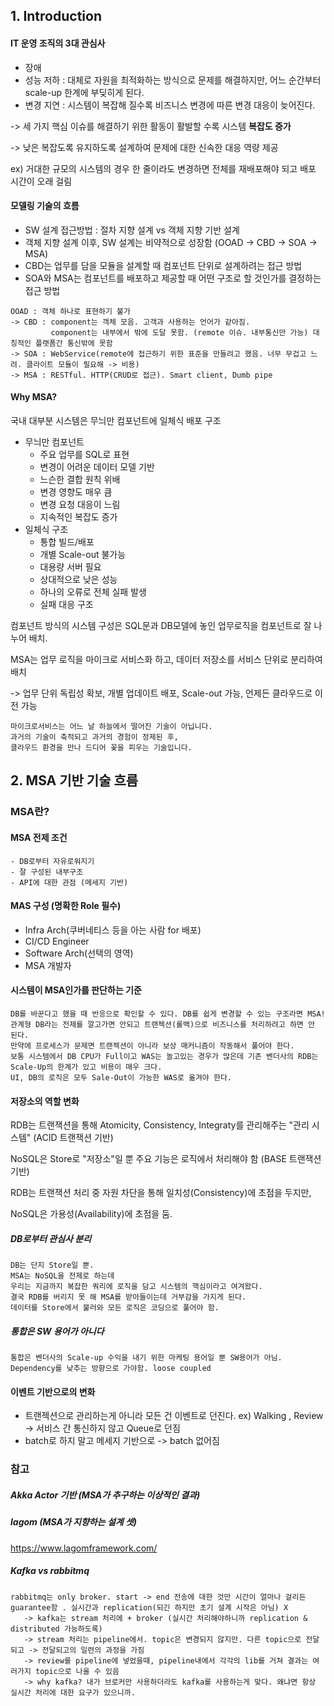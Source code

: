 ## 1. Introduction
#### IT 운영 조직의 3대 관심사 
- 장애
- 성능 저하 : 대체로 자원을 최적화하는 방식으로 문제를 해결하지만, 어느 순간부터 scale-up 한계에 부딪히게 된다.
- 변경 지연 : 시스템이 복잡해 질수록 비즈니스 변경에 따른 변경 대응이 늦어진다. 

-> 세 가지 핵심 이슈를 해결하기 위한 활동이 활발할 수록 시스템 **복잡도 증가**

-> 낮은 복잡도록 유지하도록 설계하여 문제에 대한 신속한 대응 역량 제공

   ex) 거대한 규모의 시스템의 경우 한 줄이라도 변경하면 전체를 재배포해야 되고 배포 시간이 오래 걸림 

#### 모델링 기술의 흐름
- SW 설계 접근방법 : 절차 지향 설계 vs 객체 지향 기반 설계 
- 객체 지향 설계 이후, SW 설계는 비약적으로 성장함 (OOAD -> CBD -> SOA -> MSA)
- CBD는 업무를 담을 모듈을 설계할 때 컴포넌트 단위로 설계하려는 접근 방법
- SOA와 MSA는 컴포넌트를 배포하고 제공할 때 어떤 구조로 할 것인가를 결정하는 접근 방법

```
OOAD : 객체 하나로 표현하기 불가
-> CBD : component는 객체 모음. 고객과 사용하는 언어가 같아짐.
         component는 내부에서 밖에 도달 못함. (remote 이슈. 내부통신만 가능) 대칭적인 플랫폼간 통신밖에 못함
-> SOA : WebService(remote에 접근하기 위한 표준을 만들려고 했음. 너무 무겁고 느려. 클라이트 모듈이 필요해 -> 비용)
-> MSA : RESTful. HTTP(CRUD로 접근). Smart client, Dumb pipe
```

#### Why MSA?
국내 대부분 시스템은 무늬만 컴포넌트에 일체식 배포 구조
- 무늬만 컴포넌트
  - 주요 업무를 SQL로 표현
  - 변경이 어려운 데이터 모델 기반
  - 느슨한 결합 원칙 위배
  - 변경 영향도 매우 큼
  - 변경 요청 대응이 느림
  - 지속적인 복잡도 증가
- 일체식 구조
  - 통합 빌드/배포
  - 개별 Scale-out 불가능
  - 대용량 서버 필요
  - 상대적으로 낮은 성능
  - 하나의 오류로 전체 실패 발생
  - 실패 대응 구조

컴포넌트 방식의 시스템 구성은 SQL문과 DB모델에 놓인 업무로직을 컴포넌트로 잘 나누어 배치.

MSA는 업무 로직을 마이크로 서비스화 하고, 데이터 저장소를 서비스 단위로 분리하여 배치

-> 업무 단위 독립성 확보, 개별 업데이트 배포, Scale-out 가능, 언제든 클라우드로 이전 가능

```text
마이크로서비스는 어느 날 하늘에서 떨어진 기술이 아닙니다.
과거의 기술이 축적되고 과거의 경험이 정제된 후, 
클라우드 환경을 만나 드디어 꽃을 피우는 기술입니다.
```

## 2. MSA 기반 기술 흐름
### MSA란? 
#### MSA 전제 조건
```text
- DB로부터 자유로워지기
- 잘 구성된 내부구조
- API에 대한 관점 (메세지 기반)
```

#### MAS 구성 (명확한 Role 필수)
- Infra Arch(쿠버네티스 등을 아는 사람 for 배포)
- CI/CD Engineer
- Software Arch(선택의 영역)
- MSA 개발자

#### 시스템이 MSA인가를 판단하는 기준
```text
DB를 바꾼다고 했을 때 반응으로 확인할 수 있다. DB를 쉽게 변경할 수 있는 구조라면 MSA!
관계형 DB라는 전제를 깔고가면 안되고 트랜젝션(롤백)으로 비즈니스를 처리하려고 하면 안 된다.
만약에 프로세스가 문제면 트랜젝션이 아니라 보상 매커니즘이 작동해서 풀어야 한다.
보통 시스템에서 DB CPU가 Full이고 WAS는 놀고있는 경우가 많은데 기존 벤더사의 RDB는 Scale-Up의 한계가 있고 비용이 매우 크다.
UI, DB의 로직은 모두 Sale-Out이 가능한 WAS로 옮겨야 한다.
```

#### 저장소의 역할 변화
RDB는 트랜잭션을 통해 Atomicity, Consistency, Integraty를 관리해주는 "관리 시스템" (ACID 트랜잭션 기반)

NoSQL은 Store로 "저장소"일 뿐 주요 기능은 로직에서 처리해야 함 (BASE 트랜잭션 기반)

RDB는 트랜잭션 처리 중 자원 차단을 통해 일치성(Consistency)에 초점을 두지만, 

NoSQL은 가용성(Availability)에 초점을 둠.


##### DB로부터 관심사 분리
```text
DB는 단지 Store일 뿐.
MSA는 NoSQL을 전제로 하는데
우리는 지금까지 복잡한 쿼리에 로직을 담고 시스템의 핵심이라고 여겨왔다.
결국 RDB를 버리지 못 해 MSA를 받아들이는데 거부감을 가지게 된다.
데이터를 Store에서 불러와 모든 로직은 코딩으로 풀어야 함.
```

##### 통합은 SW 용어가 아니다
```text
통합은 벤더사의 Scale-up 수익을 내기 위한 마케팅 용어일 뿐 SW용어가 아님.
Dependency를 낮추는 방향으로 가야함. loose coupled
```

#### 이벤트 기반으로의 변화
- 트랜젝션으로 관리하는게 아니라 모든 건 이벤트로 던진다.
ex) Walking , Review  -> 서비스 간 통신하지 않고 Queue로 던짐
- batch로 하지 말고 메세지 기반으로 -> batch 없어짐

### 참고
##### Akka Actor 기반 (MSA가 추구하는 이상적인 결과)
##### lagom (MSA가 지향하는 설계 셋)
https://www.lagomframework.com/


##### Kafka vs rabbitmq
```
rabbitmq는 only broker. start -> end 전송에 대한 것만 시간이 얼마나 걸리든 guarantee함 . 실시간과 replication(되긴 하지만 초기 설계 시작은 아님) X
   -> kafka는 stream 처리에 + broker (실시간 처리해야하니까 replication & distributed 가능하도록)
   -> stream 처리는 pipeline에서. topic은 변경되지 않지만. 다른 topic으로 전달되고 -> 전달되고의 일련의 과정을 가짐
   -> review를 pipeline에 넣었을때, pipeline내에서 각각의 lib를 거쳐 결과는 여러가지 topic으로 나올 수 있음 
   -> why kafka? 내가 브로커만 사용하더라도 kafka를 사용하는게 맞다. 왜냐면 항상 실시간 처리에 대한 요구가 있으니까.
```




 
